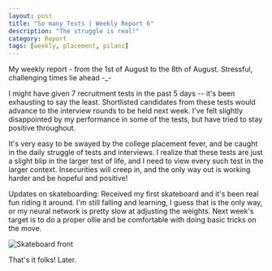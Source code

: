 ```yaml
---
layout: post
title: "So many Tests | Weekly Report 6"
description: "The struggle is real!"
category: Report
tags: [weekly, placement, pilani]
---
```

My weekly report - from the 1st of August to the 8th of August. Stressful, challenging times lie ahead -_-

I might have given 7 recruitment tests in the past 5 days -- it's been exhausting to say the least. Shortlisted candidates from these tests would advance to the interview rounds to be held next week. I've felt slightly disappointed by my performance in some of the tests, but have tried to stay positive throughout. 

It's very easy to be swayed by the college placement fever, and be caught in the daily struggle of tests and interviews. I realize that these tests are just a slight blip in the larger test of life, and I need to view every such test in the larger context. Insecurities will creep in, and the only way out is working harder and be hopeful and positive!  

Updates on skateboarding: Received my first skateboard and it's been real fun riding it around. I'm still falling and learning, I guess that is the only way, or my neural network is pretty slow at adjusting the weights. Next week's target is to do a proper ollie and be comfortable with doing basic tricks on the move. 

![Skateboard front]({{site.baseurl}}/images/skate2.jpg)

That's it folks! Later.


